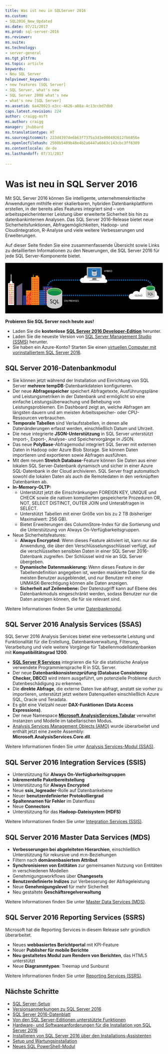```yaml
---
title: Was ist neu in SQLServer 2016
ms.custom:
- SQL2016_New_Updated
ms.date: 07/21/2017
ms.prod: sql-server-2016
ms.reviewer: 
ms.suite: 
ms.technology:
- server-general
ms.tgt_pltfrm: 
ms.topic: article
keywords:
- Neu SQL Server
helpviewer_keywords:
- new features [SQL Server]
- SQL Server, what's new
- SQL Server 2008 what's new
- what's new [SQL Server]
ms.assetid: 6a428023-e3cc-4626-a88a-4c13ccbd7db0
caps.latest.revision: 224
author: craigg-msft
ms.author: craigg
manager: jhubbard
ms.translationtype: HT
ms.sourcegitcommit: 223d43974e6b63f7375a3d3e000492612fb6856e
ms.openlocfilehash: 2508b5409b48e4b2a6447a6663c143cbc3ff6309
ms.contentlocale: de-de
ms.lasthandoff: 07/31/2017

---
```

# <a name="whats-new-in-sql-server-2016"></a>Was ist neu in SQL Server 2016
 Mit SQL Server 2016 können Sie intelligente, unternehmenskritische Anwendungen mithilfe einer skalierbaren, hybriden Datenbankplattform erstellen, in der bereits alles Features integriert sind – von arbeitsspeicherinterner Leistung über erweiterte Sicherheit bis hin zu datenbankinternen Analysen. Das SQL Server 2016-Release bietet neue Sicherheitsfunktionen, Abfragemöglichkeiten, Hadoop- und Cloudintegration, R-Analyse und viele weitere Verbesserungen und Erweiterungen. 

Auf dieser Seite finden Sie eine zusammenfassende Übersicht sowie Links zu detaillierten Informationen zu den Neuerungen, die SQL Server 2016 für jede SQL Server-Komponente bietet. 

![SQL Server 2016](../sql-server/media/sql-server-2016.png) 

 **Probieren Sie SQL Server noch heute aus!** 
- Laden Sie die **kostenlose** [**SQL Server 2016 Developer-Edition**](https://www.microsoft.com/en-us/cloud-platform/sql-server-editions-developers) herunter.
- Laden Sie die neueste Version von [SQL Server Management Studio (SSMS)](https://msdn.microsoft.com/library/mt238290.aspx) herunter. 
- Sie haben ein Azure-Konto? Starten Sie einen [virtuellen Computer mit vorinstalliertem SQL Server 2016](https://azure.microsoft.com/marketplace/partners/microsoft/sqlserver2016sp1standardwindowsserver2016/).

## <a name="sql-server-2016-database-engine"></a>SQL Server 2016-Datenbankmodul
- Sie können jetzt während der Installation und Einrichtung von SQL Server **mehrere tempDB**-Datenbankdateien konfigurieren.
- Der neue **Abfragespeicher** speichert Abfragetexte, Ausführungspläne und Leistungsmetriken in der Datenbank und ermöglicht so eine einfache Leistungsüberwachung und Behebung von Leistungsproblemen. Ein Dashboard zeigt an, welche Abfragen am längsten dauern und am meisten Arbeitsspeicher- oder CPU-Ressourcen verbrauchen.
- **Temporale Tabellen** sind Verlaufstabellen, in denen alle Datenänderungen erfasst werden, einschließlich Datum und Uhrzeit.
- Die neue integrierte **JSON-Unterstützung** in SQL Server unterstützt Import-, Export-, Analyse- und Speichervorgänge in JSON.
- Das neue **PolyBase**-Abfragemodul integriert SQL Server mit externen Daten in Hadoop oder Azure Blob Storage. Sie können Daten importieren und exportieren sowie Abfragen ausführen.
- Mit dem neuen **Stretch Database**-Feature können Sie Daten aus einer lokalen SQL Server-Datenbank dynamisch und sicher in einer Azure SQL-Datenbank in der Cloud archivieren. SQL Server fragt automatisch sowohl die lokalen Daten als auch die Remotedaten in den verknüpften Datenbanken ab. 
- **In-Memory-OLTP:** 
    - Unterstützt jetzt die Einschränkungen FOREIGN KEY, UNIQUE und CHECK sowie die nativen kompilierten gespeicherte Prozeduren OR, NOT, SELECT DISTINCT, OUTER JOIN und Unterabfragen in SELECT.
    - Unterstützt Tabellen mit einer Größe von bis zu 2 TB (bisheriger Maximalwert: 256 GB). 
    - Bietet Erweiterungen des ColumnStore-Index für die Sortierung und die Unterstützung von Always On-Verfügbarkeitsgruppen.
- Neue Sicherheitsfeatures:
    - **Always Encrypted:** Wenn dieses Feature aktiviert ist, kann nur die Anwendung, die über den Verschlüsselungsschlüssel verfügt, auf die verschlüsselten sensiblen Daten in einer SQL Server 2016-Datenbank zugreifen. Der Schlüssel wird nie an SQL Server übergeben.
    - **Dynamische Datenmaskierung:** Wenn dieses Feature in der Tabellendefinition angegeben ist, werden maskierte Daten für die meisten Benutzer ausgeblendet, und nur Benutzer mit einer UNMASK-Berechtigung können alle Daten anzeigen.
    - **Sicherheit auf Zeilenebene:** Der Datenzugriff kann auf Ebene des Datenbankmoduls eingeschränkt werden, sodass Benutzer nur die Daten anzeigen können, die für sie relevant sind. 

Weitere Informationen finden Sie unter [Datenbankmodul](../database-engine/configure-windows/what-s-new-in-sql-server-2016-database-engine.md).
## <a name="sql-server-2016-analysis-services-ssas"></a>SQL Server 2016 Analysis Services (SSAS)
SQL Server 2016 Analysis Services bietet eine verbesserte Leistung und Funktionalität für die Erstellung, Datenbankverwaltung, Filterung, Verarbeitung und viele weitere Vorgänge für Tabellenmodelldatenbanken mit **Kompatibilitätsgrad 1200**.
- **[SQL Server R Services](../advanced-analytics/r-services/what-s-new-in-sql-server-r-services.md)** integrieren die für die statistische Analyse verwendete Programmiersprache R in SQL Server. 
- Der neue **Datenbankkonsistenzprüfung (Database Consistency Checker, DBCC)** wird intern ausgeführt, um potenzielle Probleme durch Datenbeschädigung zu erkennen.
- Die **direkte Abfrage**, die externe Daten live abfragt, anstatt sie vorher zu importieren, unterstützt jetzt weitere Datenquellen einschließlich Azure SQL, Oracle und Teradata. 
- Es gibt eine Vielzahl neuer **DAX-Funktionen (Data Access Expressions)**.
- Der neue Namespace **[Microsoft.AnalysisServices.Tabular](http://msdn.microsoft.com/library/microsoft.analysisservices.tabular.aspx)** verwaltet Instanzen und Modelle im tabellarischen Modus. 
- [Analysis Services Management Objects (AMO)](http://msdn.microsoft.com/library/mt436122.aspx) wurde überarbeitet und enthält jetzt eine zweite Assembly: **Microsoft.AnalysisServices.Core.dll**.

Weitere Informationen finden Sie unter [Analysis Services-Modul (SSAS)](../analysis-services/what-s-new-in-analysis-services.md). 

## <a name="sql-server-2016-integration-services-ssis"></a>SQL Server 2016 Integration Services (SSIS)
- Unterstützung für **Always On-Verfügbarkeitsgruppen**
- **Inkrementelle Paketbereitstellung**
- Unterstützung für **Always Encrypted**
- Neue **ssis_logreader**-Rolle auf Datenbankebene
- Neuer **benutzerdefinierter Protokolliergrad**
- **Spaltennamen für Fehler** im Datenfluss 
- Neue **Connectors**
- Unterstützung für das **Hadoop-Dateisystem (HDFS)**

Weitere Informationen finden Sie unter [Integration Services (SSIS)](../integration-services/what-s-new-in-integration-services-in-sql-server-2016.md).

## <a name="sql-server-2016-master-data-services-mds"></a>SQL Server 2016 Master Data Services (MDS)
- **Verbesserungen bei abgeleiteten Hierarchien**, einschließlich Unterstützung für rekursive und m:n-Beziehungen
- Filtern nach **domänenbasiertem Attribut**
- **Synchronisieren von Entitäten** zur gemeinsamen Nutzung von Entitäten in verschiedenen Modellen
- Genehmigungsworkflows über **Changesets**
- **Benutzerdefinierte Indizes** zur Verbesserung der Abfrageleistung
- Neue **Genehmigungslevel** für mehr Sicherheit
- Neu gestaltete **Geschäftsregelverwaltung**

Weitere Informationen finden Sie unter [Master Data Services (MDS)](../master-data-services/what-s-new-in-master-data-services-mds.md).

## <a name="sql-server-2016-reporting-services-ssrs"></a>SQL Server 2016 Reporting Services (SSRS)
Microsoft hat die Reporting Services in diesem Release sehr gründlich überarbeitet. 
- Neues **webbasiertes Berichtportal** mit KPI-Feature
- Neuer **Publisher für mobile Berichte**
- **Neu gestaltetes Modul zum Rendern von Berichten**, das HTML5 unterstützt 
- Neue **Diagrammtypen**: Treemap und Sunburst 

Weitere Informationen finden Sie unter [Reporting Services (SSRS)](https://msdn.microsoft.com/library/ms170438.aspx).

## <a name="next-steps"></a>Nächste Schritte   
- [SQL Server-Setup](../database-engine/install-windows/installation-for-sql-server-2016.md)   
- [Versionsanmerkungen zu SQL Server 2016](../sql-server/sql-server-2016-release-notes.md) 
- [SQL Server 2016-Datenblatt](http://download.microsoft.com/download/C/5/3/C53C3AEF-653C-4598-8721-D522E8AC6A3A/SQL_Server_2016_Everything_Built-In_Datasheet_EN_US.pdf)
- [Von den SQL Server-Editionen unterstützte Funktionen](https://msdn.microsoft.com/library/cc645993.aspx)
- [Hardware- und Softwareanforderungen für die Installation von SQL Server 2016](../sql-server/install/hardware-and-software-requirements-for-installing-sql-server.md)
- [Installieren von SQL Server 2016 über den Installations-Assistenten](../database-engine/install-windows/install-sql-server-from-the-installation-wizard-setup.md)
- [Setup und Wartungsinstallation](http://msdn.microsoft.com/library/6df72a78-6b36-4bc1-948e-04b4ebe46094)    
- [Neues SQL PowerShell-Modul](https://blogs.technet.microsoft.com/dataplatforminsider/2016/06/30/sql-powershell-july-2016-update/)


